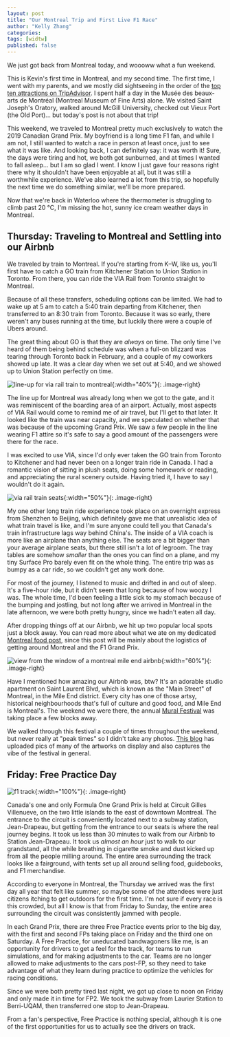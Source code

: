 ```yaml
---
layout: post
title: "Our Montreal Trip and First Live F1 Race"
author: "Kelly Zhang"
categories:
tags: [widtw]
published: false
---
```


We just got back from Montreal today, and woooww what a fun weekend.

This is Kevin's first time in Montreal, and my second time. The first time, I went with my parents, and we mostly did sightseeing in the order of the [top ten attractions on TripAdvisor](https://www.tripadvisor.ca/Attractions-g155032-Activities-Montreal_Quebec.html). I spent half a day in the Musée des beaux-arts de Montréal (Montreal Museum of Fine Arts) alone. We visited Saint Joseph's Oratory, walked around McGill University, checked out Vieux Port (the Old Port)... but today's post is not about that trip!

This weekend, we traveled to Montreal pretty much exclusively to watch the 2019 Canadian Grand Prix. My boyfriend is a long time F1 fan, and while I am not, I still wanted to watch a race in person at least once, just to see what it was like. And looking back, I can definitely say: it was worth it! Sure, the days were tiring and hot, we both got sunburned, and at times I wanted to fall asleep... but I am so glad I went. I know I just gave four reasons right there why it shouldn't have been enjoyable at all, but it was still a worthwhile experience. We've also learned a lot from this trip, so hopefully the next time we do something similar, we'll be more prepared.

Now that we're back in Waterloo where the thermometer is struggling to climb past 20 °C, I'm missing the hot, sunny ice cream weather days in Montreal.

## Thursday: Traveling to Montreal and Settling into our Airbnb

We traveled by train to Montreal. If you're starting from K–W, like us, you'll first have to catch a GO train from Kitchener Station to Union Station in Toronto. From there, you can ride the VIA Rail from Toronto straight to Montreal.

Because of all these transfers, scheduling options can be limited. We had to wake up at 5 am to catch a 5:40 train departing from Kitchener, then transferred to an 8:30 train from Toronto. Because it was so early, there weren't any buses running at the time, but luckily there were a couple of Ubers around.

The great thing about GO is that they are *always* on time. The only time I've heard of them being behind schedule was when a full-on blizzard was tearing through Toronto back in February, and a couple of my coworkers showed up late. It was a clear day when we set out at 5:40, and we showed up to Union Station perfectly on time.

![line-up for via rail train to montreal](/blog/images/via-rail-boarding.jpg){:width="40%"}{: .image-right}

The line up for Montreal was already long when we got to the gate, and it was reminiscent of the boarding area of an airport. Actually, most aspects of VIA Rail would come to remind me of air travel, but I'll get to that later. It looked like the train was near capacity, and we speculated on whether that was because of the upcoming Grand Prix. We saw a few people in the line wearing F1 attire so it's safe to say a good amount of the passengers were there for the race.

I was excited to use VIA, since I'd only ever taken the GO train from Toronto to Kitchener and had never been on a longer train ride in Canada. I had a romantic vision of sitting in plush seats, doing some homework or reading, and appreciating the rural scenery outside. Having tried it, I have to say I wouldn't do it again.

![via rail train seats](/blog/images/via-rail-seats.jpg){:width="50%"}{: .image-right}

My one other long train ride experience took place on an overnight express from Shenzhen to Beijing, which definitely gave me that unrealistic idea of what train travel is like, and I'm sure anyone could tell you that Canada's train infrastructure lags way behind China's. The inside of a VIA coach is more like an airplane than anything else. The seats are a bit bigger than your average airplane seats, but there still isn't a lot of legroom. The tray tables are somehow *smaller* than the ones you can find on a plane, and my tiny Surface Pro barely even fit on the whole thing. The entire trip was as bumpy as a car ride, so we couldn't get any work done.

For most of the journey, I listened to music and drifted in and out of sleep. It's a five-hour ride, but it didn't seem that long because of how woozy I was. The whole time, I'd been feeling a little sick to my stomach because of the bumping and jostling, but not long after we arrived in Montreal in the late afternoon, we were both pretty hungry, since we hadn't eaten all day.

After dropping things off at our Airbnb, we hit up two popular local spots just a block away. You can read more about what we ate on my dedicated [Montreal food post](/food/foodventures/what-i-ate-hello-montreal), since this post will be mainly about the logistics of getting around Montreal and the F1 Grand Prix.

![view from the window of a montreal mile end airbnb](/blog/images/montreal-airbnb.jpg){:width="60%"}{: .image-right}

Have I mentioned how amazing our Airbnb was, btw? It's an adorable studio apartment on Saint Laurent Blvd, which is known as the "Main Street" of Montreal, in the Mile End district. Every city has one of those artsy, historical neighbourhoods that's full of culture and good food, and Mile End is Montreal's. The weekend we were there, the annual [Mural Festival](https://muralfestival.com) was taking place a few blocks away.

We walked through this festival a couple of times throughout the weekend, but never really at "peak times" so I didn't take any photos. [This blog](https://the514lifeblog.wordpress.com/2019/06/10/mural-fest-2019-update-1/) has uploaded pics of many of the artworks on display and also captures the vibe of the festival in general.

## Friday: Free Practice Day

![f1 track](/blog/images/f1-1.jpg){:width="100%"}{: .image-right}

Canada's one and only Formula One Grand Prix is held at Circuit Gilles Villenueve, on the two little islands to the east of downtown Montreal. The entrance to the circuit is conveniently located next to a subway station, Jean-Drapeau, but getting from the entrance to our seats is where the real journey begins. It took us less than 30 minutes to walk from our Airbnb to Station Jean-Drapeau. It took us *almost an hour* just to walk to our grandstand, all the while breathing in cigarette smoke and dust kicked up from all the people milling around. The entire area surrounding the track looks like a fairground, with tents set up all around selling food, guidebooks, and F1 merchandise.

According to everyone in Montreal, the Thursday we arrived was the first day all year that felt like summer, so maybe some of the attendees were just citizens itching to get outdoors for the first time. I'm not sure if every race is this crowded, but all I know is that from Friday to Sunday, the entire area surrounding the circuit was consistently jammed with people.

In each Grand Prix, there are three Free Practice events prior to the big day, with the first and second FPs taking place on Friday and the third one on Saturday. A Free Practice, for uneducated bandwagoners like me, is an opportunity for drivers to get a feel for the track, for teams to run simulations, and for making adjustments to the car. Teams are no longer allowed to make adjustments to the cars post-FP, so they need to take advantage of what they learn during practice to optimize the vehicles for racing conditions.

Since we were both pretty tired last night, we got up close to noon on Friday and only made it in time for FP2. We took the subway from Laurier Station to Berri-UQAM, then transferred one stop to Jean-Drapeau.

From a fan's perspective, Free Practice is nothing special, although it is one of the first opportunities for us to actually see the drivers on track.
